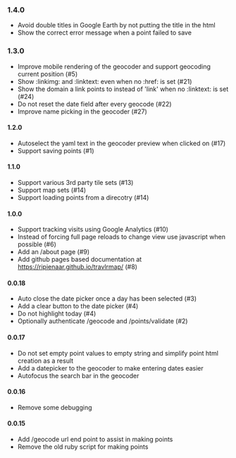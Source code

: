 ### 1.4.0
  * Avoid double titles in Google Earth by not putting the title in the html
  * Show the correct error message when a point failed to save

### 1.3.0
  * Improve mobile rendering of the geocoder and support geocoding current position (#5)
  * Show :linkimg: and :linktext: even when no :href: is set (#21)
  * Show the domain a link points to instead of 'link' when no :linktext: is set (#24)
  * Do not reset the date field after every geocode (#22)
  * Improve name picking in the geocoder (#27)

#### 1.2.0
  * Autoselect the yaml text in the geocoder preview when clicked on (#17)
  * Support saving points (#1)

#### 1.1.0
  * Support various 3rd party tile sets (#13)
  * Support map sets (#14)
  * Support loading points from a direcotry (#14)

#### 1.0.0
  * Support tracking visits using Google Analytics (#10)
  * Instead of forcing full page reloads to change view use javascript when possible (#6)
  * Add an /about page (#9)
  * Add github pages based documentation at https://ripienaar.github.io/travlrmap/ (#8)

#### 0.0.18
  * Auto close the date picker once a day has been selected (#3)
  * Add a clear button to the date picker (#4)
  * Do not highlight today (#4)
  * Optionally authenticate /geocode and /points/validate (#2)

#### 0.0.17
  * Do not set empty point values to empty string and simplify point html creation as a result
  * Add a datepicker to the geocoder to make entering dates easier
  * Autofocus the search bar in the geocoder

#### 0.0.16
  * Remove some debugging

#### 0.0.15
  * Add /geocode url end point to assist in making points
  * Remove the old ruby script for making points

